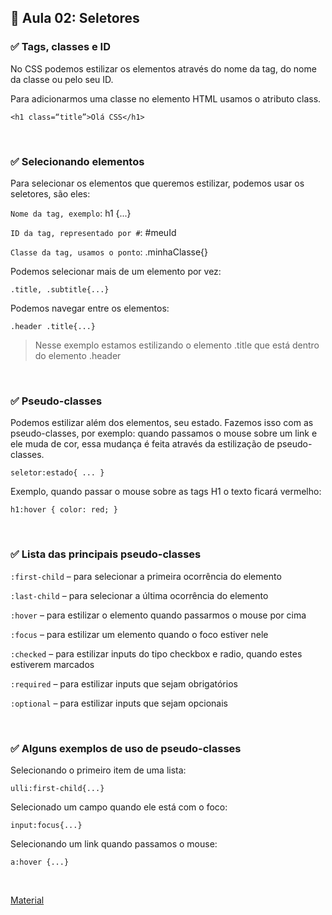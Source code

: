 ## 📝 Aula 02: Seletores

### ✅ Tags, classes e ID

No CSS podemos estilizar os elementos através do nome da tag, do nome da
classe ou pelo seu ID.

Para adicionarmos uma classe no elemento HTML usamos o atributo class.

```
<h1 class=“title”>Olá CSS</h1>
```

<br>

### ✅ Selecionando elementos

Para selecionar os elementos que queremos estilizar, podemos usar os seletores, são eles:

`Nome da tag, exemplo`: h1 {...}

`ID da tag, representado por #`: #meuId

`Classe da tag, usamos o ponto`: .minhaClasse{}

Podemos selecionar mais de um elemento por vez:

```
.title, .subtitle{...}
```

Podemos navegar entre os elementos:

```
.header .title{...}
```

> Nesse exemplo estamos estilizando o elemento .title que está dentro do elemento .header

<br>

### ✅ Pseudo-classes

Podemos estilizar além dos elementos, seu estado. Fazemos isso com as pseudo-classes, por exemplo: quando passamos o mouse sobre um link e ele muda de cor, essa mudança é feita através da estilização de pseudo-classes.

```
seletor:estado{ ... }
```

Exemplo, quando passar o mouse sobre as tags H1 o texto ficará vermelho:

```
h1:hover { color: red; }
```

<br>

### ✅ Lista das principais pseudo-classes

`:first-child` – para selecionar a primeira ocorrência do elemento

`:last-child` – para selecionar a última ocorrência do elemento

`:hover` – para estilizar o elemento quando passarmos o mouse por cima

`:focus` – para estilizar um elemento quando o foco estiver nele

`:checked` – para estilizar inputs do tipo checkbox e radio, quando estes estiverem marcados

`:required` – para estilizar inputs que sejam obrigatórios

`:optional` – para estilizar inputs que sejam opcionais

<br>

### ✅ Alguns exemplos de uso de pseudo-classes

Selecionando o primeiro item de uma lista:

```
ulli:first-child{...}
```

Selecionado um campo quando ele está com o foco:

```
input:focus{...}
```

Selecionando um link quando passamos o mouse:

```
a:hover {...}
```

<br>

[Material](<./Utilize seletores na página.pdf>)
